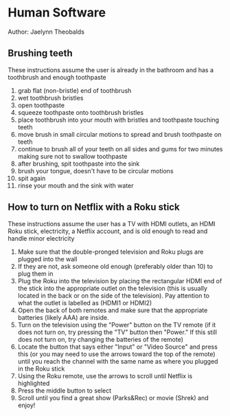 # Human Software

Author: Jaelynn Theobalds

## Brushing teeth
These instructions assume the user is already in the bathroom and has a toothbrush and
enough toothpaste
1. grab flat (non-bristle) end of toothbrush
2. wet toothbrush bristles
2. open toothpaste
3. squeeze toothpaste onto toothbrush bristles
4. place toothbrush into your mouth with bristles and toothpaste touching teeth
5. move brush in small circular motions to spread and brush toothpaste on teeth
6. continue to brush all of your teeth on all sides and gums for two minutes
    making sure not to swallow toothpaste
7. after brushing, spit toothpaste into the sink
8. brush your tongue, doesn't have to be circular motions
9. spit again
10. rinse your mouth and the sink with water


## How to turn on Netflix with a Roku stick
These instructions assume the user has a TV with HDMI outlets, an HDMI Roku stick,
electricity, a Netflix account, and is old enough to read and handle minor electricity
1. Make sure that the double-pronged television and Roku plugs are plugged into
    the wall
2. If they are not, ask someone old enough (preferably older than 10) to plug
    them in
3. Plug the Roku into the television by placing the rectangular HDMI end of the
    stick into the appropriate outlet on the television (this is usually located
    in the back or on the side of the television). Pay attention to what the
    outlet is labelled as (HDMI1 or HDMI2)
4. Open the back of both remotes and make sure that the appropriate batteries
    (likely AAA) are inside.
5. Turn on the television using the "Power" button on the TV remote (if it does
    not turn on, try pressing the "TV" button then "Power." If this still does
    not turn on, try changing the batteries of the remote)
5. Locate the button that says either "Input" or "Video Source" and press this
    (or you may need to use the arrows toward the top of the remote) until you
    reach the channel with the same name as where you plugged in the Roku stick
6. Using the Roku remote, use the arrows to scroll until Netflix is highlighted
7. Press the middle button to select
8. Scroll until you find a great show (Parks&Rec) or movie (Shrek) and enjoy!
